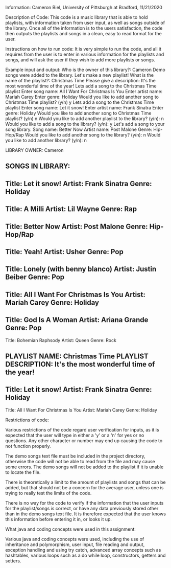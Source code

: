 Information:
Cameron Biel, University of Pittsburgh at Bradford, 11/21/2020

Description of Code:
This code is a music library that is able to hold playlists, with information taken from user input, as well as songs outside of the library. Once all of the information is to the users satisfaction, the code then outputs the playlists and songs in a clean, easy to read format for the user.

Instructions on how to run code:
It is very simple to run the code, and all it requires from the user is to enter in various information for the playlists and songs, and will ask the user if they wish to add more playlists or songs.

Example input and output:
Who is the owner of this library?: Cameron
Demo songs were added to the library.
Let's make a new playlist!
What is the name of the playlist?: Christmas Time
Please give a description: It's the most wonderful time of the year!
Lets add a song to the Christmas Time playlist
Enter song name: All I Want For Christmas Is You
Enter artist name: Mariah Carey
Enter genre: Holiday
Would you like to add another song to Christmas Time playlist? (y/n) y
Lets add a song to the Christmas Time playlist
Enter song name: Let it snow!
Enter artist name: Frank Sinatra
Enter genre: Holiday
Would you like to add another song to Christmas Time playlist? (y/n) n
Would you like to add another playlist to the library? (y/n): n
Would you like to add a song to the library? (y/n): y
Let's add a song to your song library.
Song name: Better Now
Artist name: Post Malone
Genre: Hip-Hop/Rap
Would you like to add another song to the library? (y/n): n
Would you like to add another library? (y/n): n

LIBRARY OWNER: Cameron

SONGS IN LIBRARY: 
--------------------
Title: Let it snow!
Artist: Frank Sinatra
Genre: Holiday
--------------------
Title: A Milli
Artist: Lil Wayne
Genre: Rap
--------------------
Title: Better Now
Artist: Post Malone
Genre: Hip-Hop/Rap
--------------------
Title: Yeah!
Artist: Usher
Genre: Pop
--------------------
Title: Lonely (with benny blanco)
Artist: Justin Beiber
Genre: Pop
--------------------
Title: All I Want For Christmas Is You
Artist: Mariah Carey
Genre: Holiday
--------------------
Title: God Is A Woman
Artist: Ariana Grande
Genre: Pop
--------------------
Title: Bohemian Raphsody
Artist: Queen
Genre: Rock

PLAYLIST NAME: Christmas Time
PLAYLIST DESCRIPTION: It's the most wonderful time of the year!
--------------------
Title: Let it snow!
Artist: Frank Sinatra
Genre: Holiday
--------------------
Title: All I Want For Christmas Is You
Artist: Mariah Carey
Genre: Holiday



Restrictions of code:

Various restrictions of the code regard user verification for inputs, as it is expected that the user will type in either a 'y' or a 'n' for yes or no questions. Any other character or number may end up causing the code to not function properly.

The demo songs text file must be included in the project directory, otherwise the code will not be able to read from the file and may cause some errors. The demo songs will not be added to the playlist if it is unable to locate the file.

There is theoretically a limit to the amount of playlists and songs that can be added, but that should not be a concern for the average user, unless one is trying to really test the limits of the code.

There is no way for the code to verify if the information that the user inputs for the playlist/songs is correct, or have any data previously stored other than in the demo songs text file. It is therefore expected that the user knows this information before entering it in, or looks it up.




What java and coding concepts were used in this assignment:

Various java and coding concepts were used, including the use of inheritance and polymorphism, user input, file reading and output, exception handling and using try catch, advanced array concepts such as hashtables, various loops such as a do while loop, constructors, getters and setters. 

